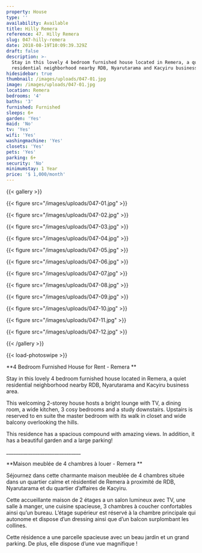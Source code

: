 ```yaml
---
property: House
type: ''
availability: Available
title: Hilly Remera
reference: 47. Hilly Remera
slug: 047-hilly-remera
date: 2018-08-19T10:09:39.329Z
draft: false
description: >-
  Stay in this lovely 4 bedroom furnished house located in Remera, a quiet
  residential neighborhood nearby RDB, Nyarutarama and Kacyiru business area.
hidesidebar: true
thumbnail: /images/uploads/047-01.jpg
image: /images/uploads/047-01.jpg
location: Remera
bedrooms: '4'
baths: '3'
furnished: Furnished
sleeps: 6+
garden: 'Yes'
maid: 'No'
tv: 'Yes'
wifi: 'Yes'
washingmachine: 'Yes'
closets: 'Yes'
pets: 'Yes'
parking: 6+
security: 'No'
minimumstay: 1 Year
price: '$ 1,000/month'
---
```

{{< gallery >}}

{{< figure src="/images/uploads/047-01.jpg" >}}

{{< figure src="/images/uploads/047-02.jpg" >}}

{{< figure src="/images/uploads/047-03.jpg" >}}

{{< figure src="/images/uploads/047-04.jpg" >}}

{{< figure src="/images/uploads/047-05.jpg" >}}

{{< figure src="/images/uploads/047-06.jpg" >}}

{{< figure src="/images/uploads/047-07.jpg" >}}

{{< figure src="/images/uploads/047-08.jpg" >}}

{{< figure src="/images/uploads/047-09.jpg" >}}

{{< figure src="/images/uploads/047-10.jpg" >}}

{{< figure src="/images/uploads/047-11.jpg" >}}

{{< figure src="/images/uploads/047-12.jpg" >}}

{{< /gallery >}}

{{< load-photoswipe >}}

**4 Bedroom Furnished House for Rent - Remera**

Stay in this lovely 4 bedroom furnished house located in Remera, a quiet residential neighborhood nearby RDB, Nyarutarama and Kacyiru business area. 

This welcoming 2-storey house hosts a bright lounge with TV, a dining room, a wide kitchen, 3 cosy bedrooms and a study downstairs. Upstairs is reserved to en suite the master bedroom with its walk in closet and wide balcony overlooking the hills. 

This residence has a spacious compound with amazing views. In addition, it has a beautiful garden and a large parking!

\_\_\_\_\_\_\_\_\_\_\_\_\_\_\_\_\_\_\_\_\_\_\_\_\_\_\_\_\_\__

**Maison meublée de 4 chambres à louer - Remera**

Séjournez dans cette charmante maison meublée de 4 chambres située dans un quartier calme et résidentiel de Remera à proximité de RDB, Nyarutarama et du quartier d’affaires de Kacyiru. 

Cette accueillante maison de 2 étages a un salon lumineux avec TV, une salle à manger, une cuisine spacieuse, 3 chambres à coucher confortables ainsi qu’un bureau. L’étage supérieur est réservé à la chambre principale qui autonome et dispose d’un dressing ainsi que d’un balcon surplombant les collines. 

Cette résidence a une parcelle spacieuse avec un beau jardin et un grand parking. De plus, elle dispose d’une vue magnifique !
